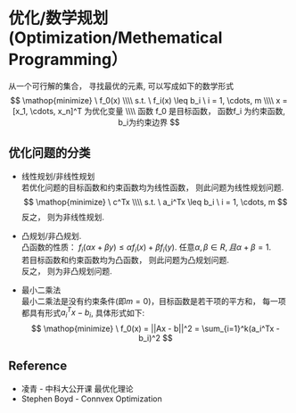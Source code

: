 # 优化/数学规划 (Optimization/Methematical Programming）
从一个可行解的集合， 寻找最优的元素, 可以写成如下的数学形式
$$
\mathop{minimize} \  f_0(x) \\\\
s.t. \  f_i(x) \leq b_i \  i = 1, \cdots, m \\\\
x = [x_1, \cdots, x_n]^T 为优化变量 \\\\
函数 f_0 是目标函数， 函数f_i 为约束函数, b_i为约束边界
$$

## 优化问题的分类
* 线性规划/非线性规划   
若优化问题的目标函数和约束函数均为线性函数， 则此问题为线性规划问题. 
$$
\mathop{minimize} \  c^Tx \\\\
s.t. \  a_i^Tx \leq b_i \  i = 1, \cdots, m 
$$
反之， 则为非线性规划.

* 凸规划/非凸规划.  
凸函数的性质： $f_i(\alpha x + \beta y) \leq \alpha f_i(x) + \beta f_i(y)$.  任意$\alpha, \beta \in R, 且 \alpha + \beta = 1$.  
若目标函数和约束函数均为凸函数， 则此问题为凸规划问题.  
反之， 则为非凸规划问题.  

* 最小二乘法  
最小二乘法是没有约束条件(即$m=0$)，目标函数是若干项的平方和， 每一项都具有形式$a_i^Tx-b_i$, 具体形式如下:
$$
\mathop{minimize} \  f_0(x) = ||Ax - b||^2 = \sum_{i=1}^k(a_i^Tx - b_i)^2
$$



## Reference
* 凌青 - 中科大公开课 最优化理论
* Stephen Boyd - Connvex Optimization

